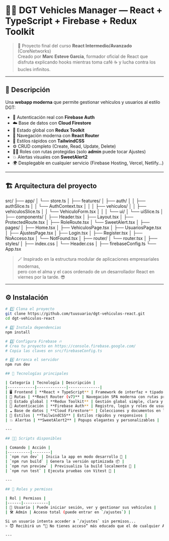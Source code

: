 # 🚗💨 DGT Vehicles Manager — React + TypeScript + Firebase + Redux Toolkit

> 🧠 Proyecto final del curso **React Intermedio/Avanzado** (CoreNetworks)  
> Creado por **Marc Esteve Garcia**, formador oficial de React que disfruta explicando hooks mientras toma café ☕ y lucha contra los bucles infinitos.  

---

## 🧩 Descripción

Una **webapp moderna** que permite gestionar vehículos y usuarios al estilo DGT:  
- 🔐 Autenticación real con **Firebase Auth**  
- ☁️ Base de datos con **Cloud Firestore**  
- 🧠 Estado global con **Redux Toolkit**  
- 🧭 Navegación moderna con **React Router**  
- 🎨 Estilos rápidos con **TailwindCSS**  
- ⚙️ CRUD completo (Create, Read, Update, Delete)  
- 🧍‍♂️ Roles con rutas protegidas (solo **admin** puede tocar Ajustes)  
- 💥 Alertas visuales con **SweetAlert2**  
- 🌍 Desplegable en cualquier servicio (Firebase Hosting, Vercel, Netlify…)

---

## 🏗️ Arquitectura del proyecto
src/
├── app/
│ └── store.ts
│
├── features/
│ ├── auth/
│ │ ├── authSlice.ts
│ │ └── AuthContext.tsx
│ │
│ ├── vehiculos/
│ │ ├── vehiculosSlice.ts
│ │ └── VehiculoForm.tsx
│ │
│ └── ui/
│ └── uiSlice.ts
│
├── components/
│ ├── Header.tsx
│ ├── Layout.tsx
│ ├── ProtectedRoute.tsx
│ ├── RoleRoute.tsx
│ └── SweetAlert.tsx
│
├── pages/
│ ├── Home.tsx
│ ├── VehiculosPage.tsx
│ ├── UsuariosPage.tsx
│ ├── AjustesPage.tsx
│ ├── Login.tsx
│ ├── Register.tsx
│ ├── NoAcceso.tsx
│ └── NotFound.tsx
│
├── router/
│ └── router.tsx
│
├── styles/
│ ├── index.css
│ └── Header.css
│
├── firebaseConfig.ts
└── App.tsx



> 🪄 Inspirado en la estructura modular de aplicaciones empresariales modernas,  
> pero con el alma y el caos ordenado de un desarrollador React en viernes por la tarde. 😎

---

## ⚙️ Instalación

```bash
# 1️⃣ Clona el proyecto
git clone https://github.com/tuusuario/dgt-vehiculos-react.git
cd dgt-vehiculos-react

# 2️⃣ Instala dependencias
npm install

# 3️⃣ Configura Firebase 🔥
# Crea tu proyecto en https://console.firebase.google.com/
# Copia las claves en src/firebaseConfig.ts

# 4️⃣ Arranca el servidor
npm run dev

## 🧠 Tecnologías principales

| Categoría | Tecnología | Descripción |
|------------|-------------|--------------|
| 🖥️ Frontend | **React + TypeScript** | Framework de interfaz + tipado fuerte |
| 🧭 Rutas | **React Router (v7)** | Navegación SPA moderna con rutas protegidas |
| 🧠 Estado global | **Redux Toolkit** | Gestión global simple, clara y potente |
| 🔐 Autenticación | **Firebase Auth** | Registro, login y roles de usuario |
| ☁️ Base de datos | **Cloud Firestore** | Colecciones y documentos en la nube |
| 🎨 Estilos | **TailwindCSS** | Estilos rápidos y responsivos |
| 💥 Alertas | **SweetAlert2** | Popups elegantes y personalizables |

---

## 🧑‍💻 Scripts disponibles

| Comando | Acción |
|----------|--------|
| `npm run dev` | Inicia la app en modo desarrollo 🚀 |
| `npm run build` | Genera la versión optimizada 📦 |
| `npm run preview` | Previsualiza la build localmente 👀 |
| `npm run test` | Ejecuta pruebas con Vitest 🧪 |

---

## 🔐 Roles y permisos

| Rol | Permisos |
|------|-----------|
| 👤 Usuario | Puede iniciar sesión, ver y gestionar sus vehículos |
| 🛠️ Admin | Acceso total (puede entrar en `/ajustes`) |

Si un usuario intenta acceder a `/ajustes` sin permisos...  
> 😈 Recibirá un “🚫 No tienes acceso” más educado que el de cualquier API en producción.

---
